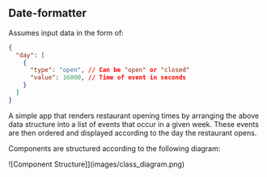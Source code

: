 ## Date-formatter

Assumes input data in the form of:

```json
{
  "day": [
    { 
      "type": "open", // Can be "open" or "closed"
      "value": 16000, // Time of event in seconds
    }
  ]
}
```

A simple app that renders restaurant opening times by arranging the above data structure into a list of events that occur in a given week. These events are then ordered and displayed according to the day the restaurant opens. 

Components are structured according to the following diagram:

![Component Structure]](images/class_diagram.png)